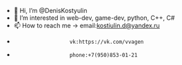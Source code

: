 - 👋 Hi, I’m @DenisKostyulin
- 👀 I’m interested in web-dev, game-dev, python, C++, C#
- 📫 How to reach me -> email:kostiulin.d@yandex.ru
-                       vk:https://vk.com/vvagen
-                       phone:+7(950)853-01-21

<!---
DenisKostyulin/DenisKostyulin is a ✨ special ✨ repository because its `README.md` (this file) appears on your GitHub profile.
You can click the Preview link to take a look at your changes.
--->
